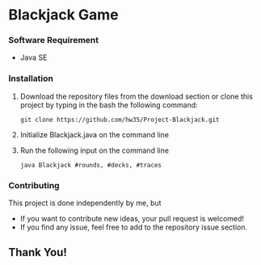 # Blackjack Game

### Software Requirement
* Java SE

### Installation

1. Download the repository files from the download section or clone this project by typing in the bash the following command:

       git clone https://github.com/hw35/Project-Blackjack.git
2. Initialize Blackjack.java on the command line
3. Run the following input on the command line
       
       java Blackjack #rounds, #decks, #traces

### Contributing
This project is done independently by me, but
- If you want to contribute new ideas, your pull request is welcomed!
- If you find any issue, feel free to add to the repository issue section.

## Thank You!
